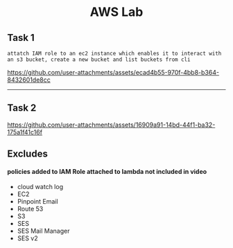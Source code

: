 <h1 align="center">AWS Lab</h1>

## Task 1 
```attatch IAM role to an ec2 instance which enables it to interact with an s3 bucket, create a new bucket and list buckets from cli```

https://github.com/user-attachments/assets/ecad4b55-970f-4bb8-b364-8432601de8cc

----

## Task 2




https://github.com/user-attachments/assets/16909a91-14bd-44f1-ba32-175a1f41c16f

## Excludes 
#### policies added to IAM Role attached to lambda not included in video 
- cloud watch log
- EC2
- Pinpoint Email
- Route 53
- S3
- SES
- SES Mail Manager
- SES v2
